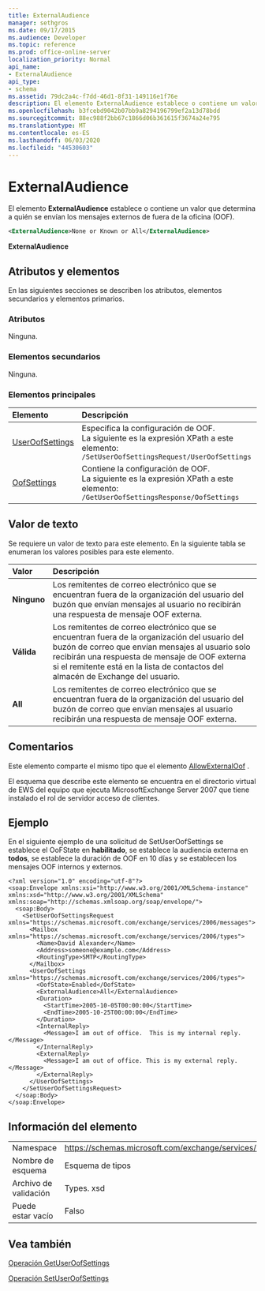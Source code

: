 ```yaml
---
title: ExternalAudience
manager: sethgros
ms.date: 09/17/2015
ms.audience: Developer
ms.topic: reference
ms.prod: office-online-server
localization_priority: Normal
api_name:
- ExternalAudience
api_type:
- schema
ms.assetid: 79dc2a4c-f7dd-46d1-8f31-149116e1f76e
description: El elemento ExternalAudience establece o contiene un valor que determina a quién se envían los mensajes externos de fuera de la oficina (OOF).
ms.openlocfilehash: b3fcebd9042b07bb9a8294196799ef2a13d78bdd
ms.sourcegitcommit: 88ec988f2bb67c1866d06b361615f3674a24e795
ms.translationtype: MT
ms.contentlocale: es-ES
ms.lasthandoff: 06/03/2020
ms.locfileid: "44530603"
---
```

# <a name="externalaudience"></a>ExternalAudience

El elemento **ExternalAudience** establece o contiene un valor que determina a quién se envían los mensajes externos de fuera de la oficina (OOF). 
  
```xml
<ExternalAudience>None or Known or All</ExternalAudience>
```

 **ExternalAudience**
## <a name="attributes-and-elements"></a>Atributos y elementos

En las siguientes secciones se describen los atributos, elementos secundarios y elementos primarios.
  
### <a name="attributes"></a>Atributos

Ninguna.
  
### <a name="child-elements"></a>Elementos secundarios

Ninguna.
  
### <a name="parent-elements"></a>Elementos principales

|**Elemento**|**Descripción**|
|:-----|:-----|
|[UserOofSettings](useroofsettings.md) <br/> |Especifica la configuración de OOF.  <br/> La siguiente es la expresión XPath a este elemento:  <br/>  `/SetUserOofSettingsRequest/UserOofSettings` <br/> |
|[OofSettings](oofsettings.md) <br/> |Contiene la configuración de OOF.  <br/> La siguiente es la expresión XPath a este elemento:  <br/>  `/GetUserOofSettingsResponse/OofSettings` <br/> |
   
## <a name="text-value"></a>Valor de texto

Se requiere un valor de texto para este elemento. En la siguiente tabla se enumeran los valores posibles para este elemento.
  
|**Valor**|**Descripción**|
|:-----|:-----|
|**Ninguno** <br/> |Los remitentes de correo electrónico que se encuentran fuera de la organización del usuario del buzón que envían mensajes al usuario no recibirán una respuesta de mensaje OOF externa.  <br/> |
|**Válida** <br/> |Los remitentes de correo electrónico que se encuentran fuera de la organización del usuario del buzón de correo que envían mensajes al usuario solo recibirán una respuesta de mensaje de OOF externa si el remitente está en la lista de contactos del almacén de Exchange del usuario.  <br/> |
|**All** <br/> |Los remitentes de correo electrónico que se encuentran fuera de la organización del usuario del buzón de correo que envían mensajes al usuario recibirán una respuesta de mensaje OOF externa.  <br/> |
   
## <a name="remarks"></a>Comentarios

Este elemento comparte el mismo tipo que el elemento [AllowExternalOof](allowexternaloof.md) . 
  
El esquema que describe este elemento se encuentra en el directorio virtual de EWS del equipo que ejecuta MicrosoftExchange Server 2007 que tiene instalado el rol de servidor acceso de clientes.
  
## <a name="example"></a>Ejemplo

En el siguiente ejemplo de una solicitud de SetUserOofSettings se establece el OoFState en **habilitado**, se establece la audiencia externa en **todos**, se establece la duración de OOF en 10 días y se establecen los mensajes OOF internos y externos.
  
```
<?xml version="1.0" encoding="utf-8"?>
<soap:Envelope xmlns:xsi="http://www.w3.org/2001/XMLSchema-instance" xmlns:xsd="http://www.w3.org/2001/XMLSchema" xmlns:soap="http://schemas.xmlsoap.org/soap/envelope/">
  <soap:Body>
    <SetUserOofSettingsRequest xmlns="https://schemas.microsoft.com/exchange/services/2006/messages">
      <Mailbox xmlns="https://schemas.microsoft.com/exchange/services/2006/types">
        <Name>David Alexander</Name>
        <Address>someone@example.com</Address>
        <RoutingType>SMTP</RoutingType>
      </Mailbox>
      <UserOofSettings xmlns="https://schemas.microsoft.com/exchange/services/2006/types">
        <OofState>Enabled</OofState>
        <ExternalAudience>All</ExternalAudience>
        <Duration>
          <StartTime>2005-10-05T00:00:00</StartTime>
          <EndTime>2005-10-25T00:00:00</EndTime>
        </Duration>
        <InternalReply>
          <Message>I am out of office.  This is my internal reply.</Message>
        </InternalReply>
        <ExternalReply>
          <Message>I am out of office. This is my external reply.</Message>
        </ExternalReply>
      </UserOofSettings>
    </SetUserOofSettingsRequest>
  </soap:Body>
</soap:Envelope>
```

## <a name="element-information"></a>Información del elemento

|||
|:-----|:-----|
|Namespace  <br/> |https://schemas.microsoft.com/exchange/services/2006/types  <br/> |
|Nombre de esquema  <br/> |Esquema de tipos  <br/> |
|Archivo de validación  <br/> |Types. xsd  <br/> |
|Puede estar vacío  <br/> |Falso  <br/> |
   
## <a name="see-also"></a>Vea también



[Operación GetUserOofSettings](getuseroofsettings-operation.md)
  
[Operación SetUserOofSettings](setuseroofsettings-operation.md)

